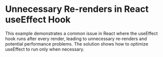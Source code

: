 # Unnecessary Re-renders in React useEffect Hook

This example demonstrates a common issue in React where the useEffect hook runs after every render, leading to unnecessary re-renders and potential performance problems. The solution shows how to optimize useEffect to run only when necessary.